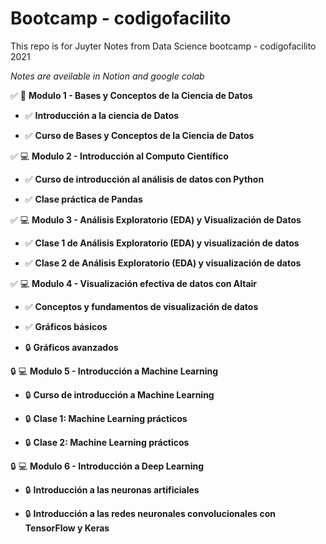 # Bootcamp - codigofacilito

This repo is for Juyter Notes from Data Science bootcamp - codigofacilito 2021

*Notes are aveilable in Notion and google colab*

:white_check_mark:	:notebook: **Modulo 1 - Bases y Conceptos de la Ciencia de Datos**

  - :white_check_mark:	 **Introducción a la ciencia de Datos**
          
  - :white_check_mark:	 **Curso de Bases y Conceptos de la Ciencia de Datos**
          
          
:white_check_mark: :computer:	 **Modulo 2 - Introducción al Computo Científico**

  - :white_check_mark:	 **Curso de introducción al análisis de datos con Python**
          
  - :white_check_mark:	 **Clase práctica de Pandas**
          
          
:white_check_mark: :computer: **Modulo 3 - Análisis Exploratorio (EDA) y Visualización de Datos**

  - :white_check_mark:	**Clase 1 de Análisis Exploratorio (EDA) y visualización de datos**
          
  - :white_check_mark:	**Clase 2 de Análisis Exploratorio (EDA) y visualización de datos**
          
          
:white_check_mark: :computer: **Modulo 4 - Visualización efectiva de datos con Altair**

  - :white_check_mark: **Conceptos y fundamentos de visualización de datos**
          
  - :white_check_mark: **Gráficos básicos**
          
  - :lock: **Gráficos avanzados**
          
          
:lock: :computer: **Modulo 5 - Introducción a Machine Learning**

  - :lock: **Curso de introducción a Machine Learning**
          
  - :lock: **Clase 1: Machine Learning prácticos**
          
  - :lock: **Clase 2: Machine Learning prácticos**
          
          
:lock: :computer: **Modulo 6 - Introducción a Deep Learning**

  - :lock: **Introducción a las neuronas artificiales**
          
  - :lock: **Introducción a las redes neuronales convolucionales con TensorFlow y Keras**
